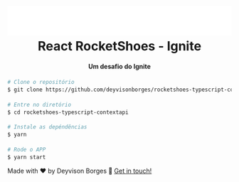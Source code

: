 <h1 align="center">
    <img alt="React RocketShoes" src="./.github/logo.svg" />
    <br>
    React RocketShoes - Ignite
</h1>

<h4 align="center">
  Um desafio do Ignite
</h4>


```bash
# Clone o repositório
$ git clone https://github.com/deyvisonborges/rocketshoes-typescript-contextapi

# Entre no diretório
$ cd rocketshoes-typescript-contextapi

# Instale as depéndências
$ yarn 

# Rode o APP
$ yarn start
```

Made with ♥ by Deyvison Borges :wave: [Get in touch!](https://www.linkedin.com/in/deyvisonborges/)
